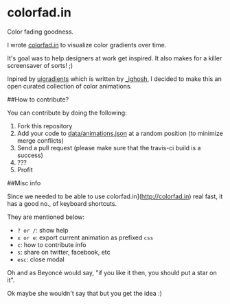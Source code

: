 colorfad.in
===========

Color fading goodness.

I wrote [colorfad.in](http://colorfad.in) to visualize color gradients over time.

It's goal was to help designers at work get inspired. It also makes for a killer screensaver of sorts! ;)

Inpired by [uigradients](http://uigradients.com) which is written by [_ighosh](https://twitter.com/_ighosh), I decided to make this an open curated collection of color animations.

##How to contribute?

You can contribute by doing the following:

1. Fork this repository
2. Add your code to [data/animations.json](https://github.com/zeusdeux/colorfad.in/blob/master/data/animations.json) at a random position (to minimize merge conflicts)
3. Send a pull request (please make sure that the travis-ci build is a success)
4. ???
5. Profit

##Misc info

Since we needed to be able to use colorfad.in](http://colorfad.in) real fast, it has a good no., of keyboard shortcuts.

They are mentioned below:
- `? or /`: show help
- `x or e`: export current animation as prefixed `css`
- `c`: how to contribute info
- `s`: share on twitter, facebook, etc
- `esc`: close modal

Oh and as Beyoncé would say, "if you like it then, you should put a star on it".

Ok maybe she wouldn't say that but you get the idea :)


